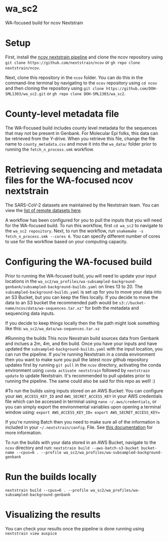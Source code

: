 # wa_sc2
WA-focused build for ncov Nextstrain

# Setup
First, install the [ncov nextstrain pipeline](https://github.com/nextstrain/ncov) and clone the ncov repository using `git clone https://github.com/nextstrain/ncov` or `gh repo clone nextstrain/ncov`.

Next, clone this repository in the `ncov` folder. You can do this in the command-line terminal by navigating to the `ncov` repository using `cd ncov` and then cloning the repository using `git clone https://github.com/DOH-SML1303/wa_sc2.git` or `gh repo clone DOH-SML1303/wa_sc2`.

# County-level metadata file
The WA-Focused build includes county level metadata for the sequences that may not be present in Genbank. For Molecular Epi folks, this data can be retrieved from the Y-drive. When you retrieve this file, change the file name to `county_metadata.csv` and move it into the `wa_data/` folder prior to running the `fetch_n_process.smk` workflow.

# Retrieving sequencing and metadata files for the WA-focused ncov nextstrain
The SARS-CoV-2 datasets are maintained by the Nextstrain team. You can view the [list of remote datasets here](https://docs.nextstrain.org/projects/ncov/en/latest/reference/remote_inputs.html#remote-inputs-open-files).

A workflow has been configured for you to pull the inputs that you will need for the WA-focused build. To run this workflow, first `cd wa_sc2` to navigate to the `wa_sc2 repository`. Next, to run the workflow, run `snakemake -s fetch_n_process.smk --cores 6`. You can specify different number of cores to use for the workflow based on your computing capacity.

# Configuring the WA-focused build
Prior to running the WA-focused build, you will need to update your input locations in the `wa_sc2/wa_profiles/wa-subsampled-background-genbank/subsampled-background-builds.yaml` on lines 13 to 20. The `subsampled-background-builds.yaml` is set up for you to move your data into an S3 Bucket, but you can keep the files locally. If you decide to move the data to an S3 bucket the recommended path would be `s3://bucket-name/ncov/data/wa-sequences.tar.xz"` for both the metadata and sequencing data inputs.

If you decide to keep things locally then the file path might look something like this:
`wa_sc2/wa_data/wa-sequences.tar.xz`

#Running the builds
This ncov Nexstrain build sources data from Genbank and inclues a 2m, 4m, and 6m build. Once you have your inputs and have updated the `subsampled-background-builds.yaml` with the input location, you can run the pipeline. If you're running Nextstrain in a conda environment then you want to make sure you pull the latest ncov github repository updates first by running `git pull` in the `ncov` directory, activating the conda environment using `conda activate nextstrain` followed by `nextstrain update` to update Nextstrain. It's recommended to pull updates prior to running the pipeline. The same could also be said for this repo as well! :)

#To run the builds using inputs stored on an AWS Bucket:
You can configure your `AWS_ACCESS_KEY_ID` and `AWS_SECRET_ACCESS_KEY` in your AWS credentials file which can be accessed in terminal using `nano ~/.aws/credentials`, or you can simply export the environmental variables upon opening a terminal window using:
`export AWS_ACCESS_KEY_ID=
export AWS_SECRET_ACCESS_KEY=`

If you're running Batch then you need to make sure all of the information is included in your `~/.nextstrain/config`. File. See [this documentation](https://docs.nextstrain.org/projects/cli/en/stable/aws-batch/) for more information.

To run the builds with your data stored in an AWS Bucket, navigate to the `ncov` directory and run:
`nextstrain build --aws-batch-s3-bucket bucket-name --cpus=6 . --profile wa_sc2/wa_profiles/wa-subsampled-background-genbank `

# Run the builds locally
`nextstrain build --cpus=6 . --profile wa_sc2/wa_profiles/wa-subsampled-background-genbank `

# Visualizing the results
You can check your results once the pipeline is done running using `nextstrain view auspice`
